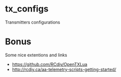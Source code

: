 # tx_configs
Transmitters configurations

# Bonus

Some nice extentions and links

* https://github.com/RCdiy/OpenTXLua
* http://rcdiy.ca/aa-telemetry-scripts-getting-started/
